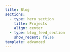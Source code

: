 ```yaml
---
title: Blog
sections:
  - type: hero_section
    title: Projects
    align: center
  - type: blog_feed_section
    show_recent: false
template: advanced
---
```

